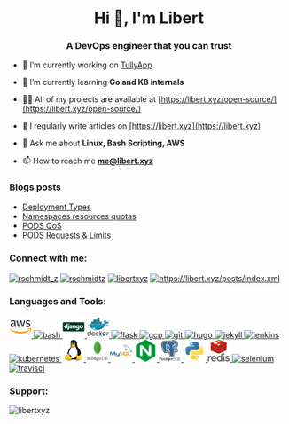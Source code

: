 <h1 align="center">Hi 👋, I'm Libert</h1>
<h3 align="center">A DevOps engineer that you can trust</h3>

- 🔭 I’m currently working on [TullyApp](https://github.com/tullyapp)

- 🌱 I’m currently learning **Go and K8 internals**

- 👨‍💻 All of my projects are available at [https://libert.xyz/open-source/](https://libert.xyz/open-source/)

- 📝 I regularly write articles on [https://libert.xyz](https://libert.xyz)

- 💬 Ask me about **Linux, Bash Scripting, AWS**

- 📫 How to reach me **me@libert.xyz**

### Blogs posts
<!-- BLOG-POST-LIST:START -->
- [Deployment Types](https://libert.xyz/posts/deployment-types/)
- [Namespaces resources quotas](https://libert.xyz/posts/namespaces-quotas/)
- [PODS QoS](https://libert.xyz/posts/pods-qos/)
- [PODS Requests & Limits](https://libert.xyz/posts/pods-requests-limits/)
<!-- BLOG-POST-LIST:END -->

<h3 align="left">Connect with me:</h3>
<p align="left">
<a href="https://twitter.com/rschmidt_z" target="blank"><img align="center" src="https://cdn.jsdelivr.net/npm/simple-icons@3.0.1/icons/twitter.svg" alt="rschmidt_z" height="30" width="40" /></a>
<a href="https://linkedin.com/in/rschmidtz" target="blank"><img align="center" src="https://cdn.jsdelivr.net/npm/simple-icons@3.0.1/icons/linkedin.svg" alt="rschmidtz" height="30" width="40" /></a>
<a href="https://www.youtube.com/c/libertxyz" target="blank"><img align="center" src="https://cdn.jsdelivr.net/npm/simple-icons@3.0.1/icons/youtube.svg" alt="libertxyz" height="30" width="40" /></a>
<a href="/https://libert.xyz/posts/index.xml" target="blank"><img align="center" src="https://cdn.jsdelivr.net/npm/simple-icons@3.0.1/icons/rss.svg" alt="https://libert.xyz/posts/index.xml" height="30" width="40" /></a>
</p>

<h3 align="left">Languages and Tools:</h3>
<p align="left"> <a href="https://aws.amazon.com" target="_blank"> <img src="https://raw.githubusercontent.com/devicons/devicon/master/icons/amazonwebservices/amazonwebservices-original-wordmark.svg" alt="aws" width="40" height="40"/> </a> <a href="https://www.gnu.org/software/bash/" target="_blank"> <img src="https://www.vectorlogo.zone/logos/gnu_bash/gnu_bash-icon.svg" alt="bash" width="40" height="40"/> </a> <a href="https://www.djangoproject.com/" target="_blank"> <img src="https://raw.githubusercontent.com/devicons/devicon/master/icons/django/django-original.svg" alt="django" width="40" height="40"/> </a> <a href="https://www.docker.com/" target="_blank"> <img src="https://raw.githubusercontent.com/devicons/devicon/master/icons/docker/docker-original-wordmark.svg" alt="docker" width="40" height="40"/> </a> <a href="https://flask.palletsprojects.com/" target="_blank"> <img src="https://www.vectorlogo.zone/logos/pocoo_flask/pocoo_flask-icon.svg" alt="flask" width="40" height="40"/> </a> <a href="https://cloud.google.com" target="_blank"> <img src="https://www.vectorlogo.zone/logos/google_cloud/google_cloud-icon.svg" alt="gcp" width="40" height="40"/> </a> <a href="https://git-scm.com/" target="_blank"> <img src="https://www.vectorlogo.zone/logos/git-scm/git-scm-icon.svg" alt="git" width="40" height="40"/> </a> <a href="https://gohugo.io/" target="_blank"> <img src="https://api.iconify.design/logos-hugo.svg" alt="hugo" width="40" height="40"/> </a> <a href="https://jekyllrb.com/" target="_blank"> <img src="https://www.vectorlogo.zone/logos/jekyllrb/jekyllrb-icon.svg" alt="jekyll" width="40" height="40"/> </a> <a href="https://www.jenkins.io" target="_blank"> <img src="https://www.vectorlogo.zone/logos/jenkins/jenkins-icon.svg" alt="jenkins" width="40" height="40"/> </a> <a href="https://kubernetes.io" target="_blank"> <img src="https://www.vectorlogo.zone/logos/kubernetes/kubernetes-icon.svg" alt="kubernetes" width="40" height="40"/> </a> <a href="https://www.linux.org/" target="_blank"> <img src="https://raw.githubusercontent.com/devicons/devicon/master/icons/linux/linux-original.svg" alt="linux" width="40" height="40"/> </a> <a href="https://www.mongodb.com/" target="_blank"> <img src="https://raw.githubusercontent.com/devicons/devicon/master/icons/mongodb/mongodb-original-wordmark.svg" alt="mongodb" width="40" height="40"/> </a> <a href="https://www.mysql.com/" target="_blank"> <img src="https://raw.githubusercontent.com/devicons/devicon/master/icons/mysql/mysql-original-wordmark.svg" alt="mysql" width="40" height="40"/> </a> <a href="https://www.nginx.com" target="_blank"> <img src="https://raw.githubusercontent.com/devicons/devicon/master/icons/nginx/nginx-original.svg" alt="nginx" width="40" height="40"/> </a> <a href="https://www.postgresql.org" target="_blank"> <img src="https://raw.githubusercontent.com/devicons/devicon/master/icons/postgresql/postgresql-original-wordmark.svg" alt="postgresql" width="40" height="40"/> </a> <a href="https://www.python.org" target="_blank"> <img src="https://raw.githubusercontent.com/devicons/devicon/master/icons/python/python-original.svg" alt="python" width="40" height="40"/> </a> <a href="https://redis.io" target="_blank"> <img src="https://raw.githubusercontent.com/devicons/devicon/master/icons/redis/redis-original-wordmark.svg" alt="redis" width="40" height="40"/> </a> <a href="https://www.selenium.dev" target="_blank"> <img src="https://raw.githubusercontent.com/detain/svg-logos/780f25886640cef088af994181646db2f6b1a3f8/svg/selenium-logo.svg" alt="selenium" width="40" height="40"/> </a> <a href="https://travis-ci.org" target="_blank"> <img src="https://www.vectorlogo.zone/logos/travis-ci/travis-ci-icon.svg" alt="travisci" width="40" height="40"/> </a> </p>


<h3 align="left">Support:</h3>
<p><a href="https://www.buymeacoffee.com/libertxyz"> <img align="left" src="https://cdn.buymeacoffee.com/buttons/v2/default-yellow.png" height="50" width="210" alt="libertxyz" /></a></p><br><br>
